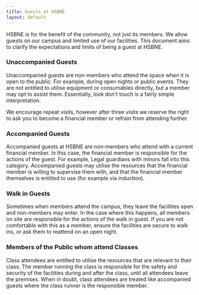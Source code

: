 ```yaml
---
title: Guests at HSBNE
layout: default
---
```


HSBNE is for the benefit of the community, not just its members. We allow guests on our campus and
limited use of our facilities. This document aims to clarify the expectations and limits of being a
guest at HSBNE.

### Unaccompanied Guests

Unaccompanied guests are non-members who attend the space when it is open to the public. For
example, during open nights or public events. They are not entitled to utilise equipment or
consumables directly, but a member may opt to assist them. Essentially, look don't touch is a fairly
simple interpretation.

We encourage repeat visits, however after three visits we reserve the right to ask you to become a
financial member or refrain from attending further.


### Accompanied Guests

Accompanied guests at HSBNE are non-members who attend with a current financial member. In this
case, the financial member is responsible for the actions of the guest. For example, Legal guardians
with minors fall into this category. Accompanied guests may utilise the resources that the financial
member is willing to supervise them with, and that the financial member themselves is entitled to
use (for example via induction).


### Walk in Guests

Sometimes when members attend the campus, they leave the facilities open and non-members may enter.
In the case where this happens, all members on site are responsible for the actions of the walk in
guest. If you are not comfortable with this as a member, ensure the facilities are secure to walk
ins, or ask them to reattend on an open night.

### Members of the Public whom attend Classes

Class attendees are entitled to utilise the resources that are relevant to their class. The member
running the class is responsible for the safety and security of the facilities during and after the
class, until all attendees leave the premises. When in doubt, class attendees are treated like
accompanied guests where the class runner is the responsible member.
